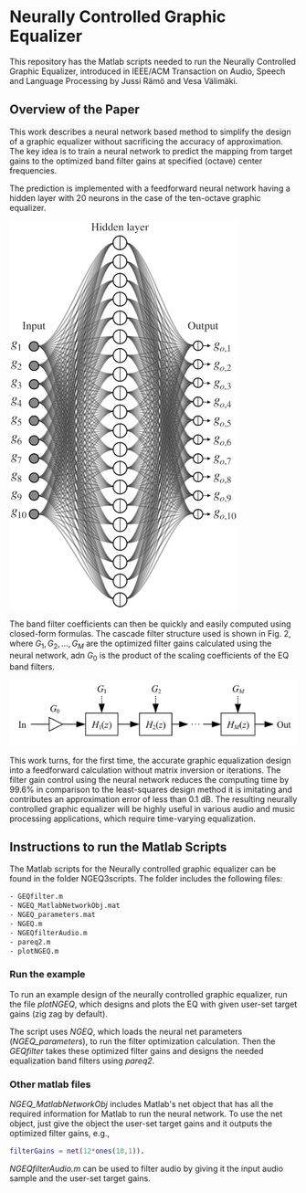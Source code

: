 # Neurally Controlled Graphic Equalizer
This repository has the Matlab scripts needed to run the Neurally Controlled Graphic Equalizer, introduced in IEEE/ACM Transaction on Audio, Speech and Language Processing by Jussi Rämö and Vesa Välimäki.

## Overview of the Paper
This work describes a neural network based method to simplify the design of a graphic equalizer without sacrificing the accuracy of approximation. The key idea is to train a neural network to predict the mapping from target gains to the optimized band filter gains at specified (octave) center frequencies. 

The prediction is implemented with a feedforward neural network having a hidden layer with 20 neurons in the case of the ten-octave graphic equalizer.

![Fig. 1. Neural Network](./figs/neuralNet.png) 

The band filter coefficients can then be quickly and easily computed using closed-form formulas. The cascade filter structure used is shown in Fig. 2, where $G_1, G_2, ..., G_M$ are the optimized filter gains calculated using the neural network, adn $G_0$ is the product of the scaling coefficients of the EQ band filters.

![Fig. 2.Cascade graphic EQ structure](./figs/CascadeGEQ.png) 

This work turns, for the first time, the accurate graphic equalization design into a feedforward calculation without matrix inversion or iterations. The filter gain control using the neural network reduces the computing time by 99.6% in comparison to the least-squares design method it is imitating and contributes an approximation error of less than 0.1 dB. The resulting neurally controlled graphic equalizer will be highly useful in various audio and music processing applications, which require time-varying equalization. 

## Instructions to run the Matlab Scripts
The Matlab scripts for the Neurally controlled graphic equalizer can be found in the folder NGEQ3scripts. The folder includes the following files:

    - GEQfilter.m
    - NGEQ_MatlabNetworkObj.mat
    - NGEQ_parameters.mat
    - NGEQ.m 
    - NGEQfilterAudio.m
    - pareq2.m
    - plotNGEQ.m

### Run the example
To run an example design of the neurally controlled graphic equalizer, run the file *plotNGEQ*, which designs and plots the EQ with given user-set target gains (zig zag by default).

The script uses *NGEQ*, which loads the neural net parameters (*NGEQ_parameters*), to run the filter optimization calculation. Then the *GEQfilter* takes these optimized filter gains and designs the needed equalization band filters using *pareq2*.

### Other matlab files
*NGEQ_MatlabNetworkObj* includes Matlab's net object that has all the required information for Matlab to run the neural network. To use the net object, just give the object the user-set target gains and it outputs the optimized filter gains, e.g., 

```matlab
filterGains = net(12*ones(10,1)).
```

*NGEQfilterAudio.m* can be used to filter audio by giving it the input audio sample and the user-set target gains.